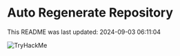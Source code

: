 # Auto Regenerate Repository

This README was last updated: 2024-09-03 06:11:04

 ![TryHackMe](https://tryhackme.com/badge/533634)
